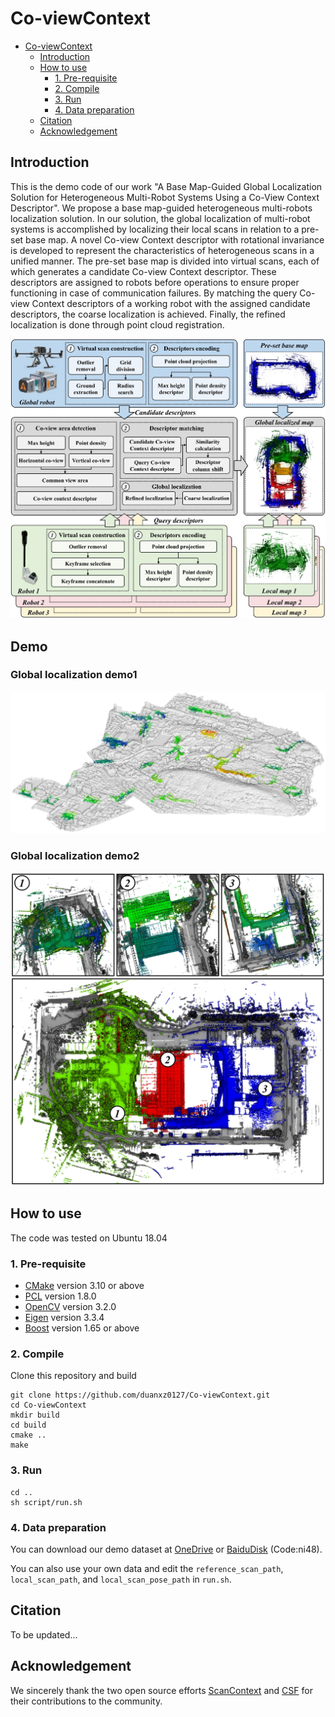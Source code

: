 # Co-viewContext
- [Co-viewContext](#Co-viewContext)
  - [Introduction](#Introduction)
  - [How to use](#how-to-use)
    - [1. Pre-requisite](#1-pre-requisite)
    - [2. Compile](#2-compile)
    - [3. Run](#3-Run)
    - [4. Data preparation](#4-data-preparation)
  - [Citation](#Citation)
  - [Acknowledgement](#Acknowledgement)
 
## Introduction
This is the demo code of our work "A Base Map-Guided Global Localization Solution for Heterogeneous Multi-Robot Systems Using a Co-View Context Descriptor".
We propose a base map-guided heterogeneous multi-robots localization solution. In our solution, the global localization of multi-robot systems is accomplished by localizing their local scans in relation to a pre-set base map. A novel Co-view Context descriptor with rotational invariance is developed to represent the characteristics of heterogeneous scans in a unified manner. The pre-set base map is divided into virtual scans, each of which generates a candidate Co-view Context descriptor. These descriptors are assigned to robots before operations to ensure proper functioning in case of communication failures. By matching the query Co-view Context descriptors of a working robot with the assigned candidate descriptors, the coarse localization is achieved. Finally, the refined localization is done through point cloud registration. 

![Workflow Chart](./images/workflow.jpg)

## Demo
### Global localization demo1
![demo1](./images/demo1.jpg)
### Global localization demo2
![demo2](./images/demo2.JPG)

## How to use
The code was tested on Ubuntu 18.04
### 1. Pre-requisite
   * [CMake](https://cmake.org/) version 3.10 or above
   * [PCL](https://github.com/PointCloudLibrary/pcl) version 1.8.0
   * [OpenCV](https://opencv.org/) version 3.2.0
   * [Eigen](http://eigen.tuxfamily.org/index.php?title=Main_Page) version 3.3.4
   * [Boost](https://github.com/boostorg/boost) version 1.65 or above
### 2. Compile
Clone this repository and build

```
git clone https://github.com/duanxz0127/Co-viewContext.git
cd Co-viewContext
mkdir build
cd build
cmake ..
make
```

### 3. Run
```
cd ..
sh script/run.sh
```

### 4. Data preparation
You can download our demo dataset at [OneDrive](https://1drv.ms/f/c/fd72da3394f988c8/EmFoo9v1OaBOmsQ2J0aYp1QB0E13C_M5fgOZOPJR7K3hrQ?e=TjTcux) or [BaiduDisk](https://pan.baidu.com/s/1MNGH3aqgT6YaHQ5Xb5jU_Q?pwd=ni48) (Code:ni48).

You can also use your own data and edit the ``reference_scan_path``, ``local_scan_path``, and ``local_scan_pose_path`` in ``run.sh``.


## Citation
To be updated...

## Acknowledgement
We sincerely thank the two open source efforts [ScanContext](https://github.com/gisbi-kim/scancontext_tro?tab=readme-ov-file) and [CSF](https://github.com/jianboqi/CSF) for their contributions to the community.
